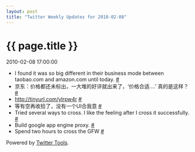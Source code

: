 ```yaml
---
layout: post
title: "Twitter Weekly Updates for 2010-02-08"
---
```


<h1> {{ page.title }} </h1> <p class='meta'>2010-02-08 17:00:00</p>

<ul class="aktt_tweet_digest">
	<li>I found it was so big different in their business mode between taobao.com and amazon.com until today. <a href="http://twitter.com/Joshua_C/statuses/8756126714">#</a></li>
	<li>京东：价格都还未标出，一大堆的好评就出来了，‘价格合适....’ 真的是这样？ <a href="http://twitter.com/Joshua_C/statuses/8725366937">#</a></li>
	<li><a href="http://tinyurl.com/ylrpw4r" rel="nofollow">http://tinyurl.com/ylrpw4r</a> <a href="http://twitter.com/Joshua_C/statuses/8715460310">#</a></li>
	<li>等有空再收拾了，没有一个UI合我意 <a href="http://twitter.com/Joshua_C/statuses/8715391975">#</a></li>
	<li>Tried several ways to cross. I like the feeling after I cross it successfully. <a href="http://twitter.com/Joshua_C/statuses/8714650350">#</a></li>
	<li>Build google app engine proxy. <a href="http://twitter.com/Joshua_C/statuses/8714622072">#</a></li>
	<li>Spend two hours to cross the GFW <a href="http://twitter.com/Joshua_C/statuses/8714592641">#</a></li>
</ul>
<p class="aktt_credit">Powered by <a href="http://alexking.org/projects/wordpress">Twitter Tools</a>.</p>